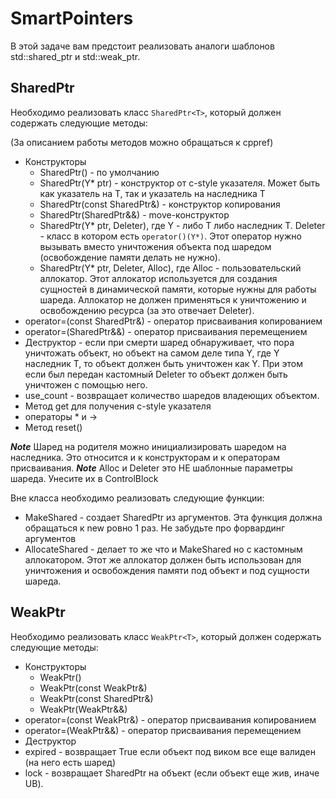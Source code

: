 # SmartPointers 

В этой задаче вам предстоит реализовать аналоги шаблонов std::shared_ptr и std::weak_ptr. 

## SharedPtr

Необходимо реализовать класс ```SharedPtr<T>```, который должен содержать следующие методы: 

(За описанием работы методов можно обращаться к cppref)

- Конструкторы
  - SharedPtr() - по умолчанию 
  - SharedPtr(Y* ptr) - конструктор от c-style указателя. Может быть как указатель на T, так и указатель на наследника T
  - SharedPtr(const SharedPtr<Y>&) - конструктор копирования 
  - SharedPtr(SharedPtr<Y>&&) - move-конструктор 
  - SharedPtr(Y* ptr, Deleter), где Y - либо T либо наследник T. Deleter - класс в котором есть ```operator()(Y*)```. Этот оператор нужно вызывать вместо уничтожения объекта под шаредом (освобождение памяти делать не нужно).
  - SharedPtr(Y* ptr, Deleter, Alloc), где Alloc - пользовательский аллокатор. Этот аллокатор используется для создания сущностей в динамической памяти, которые нужны для работы шареда. Аллокатор не должен применяться к уничтожению и освобождению ресурса (за это отвечает Deleter).
- operator=(const SharedPtr<Y>&) - оператор присваивания копированием
- operator=(SharedPtr<Y>&&) - оператор присваивания перемещением
- Деструктор - если при смерти шаред обнаруживает, что пора уничтожать объект, но объект на самом деле типа Y, где Y наследник T, то объект должен быть уничтожен как Y. При этом если был передан кастомный Deleter то объект должен быть уничтожен с помощью него.
- use_count - возвращает количество шаредов владеющих объектом.
- Метод get для получения c-style указателя
- операторы * и ->
- Метод reset() 

***Note*** Шаред на родителя можно инициализировать шаредом на наследника. Это относится и к конструкторам и к операторам присваивания.
***Note*** Alloc и Deleter это НЕ шаблонные параметры шареда. Унесите их в ControlBlock

Вне класса необходимо реализовать следующие функции:

- MakeShared - создает SharedPtr из аргументов. Эта функция должна обращаться к new ровно 1 раз. Не забудьте про форвардинг аргументов
- AllocateShared - делает то же что и MakeShared но с кастомным аллокатором. Этот же аллокатор должен быть использован для уничтожения и освобождения памяти под объект и под сущности шареда.

## WeakPtr

Необходимо реализовать класс ```WeakPtr<T>```, который должен содержать следующие методы:

- Конструкторы
  - WeakPtr()
  - WeakPtr(const WeakPtr<Y>&)
  - WeakPtr(const SharedPtr<Y>&)
  - WeakPtr(WeakPtr<Y>&&)
- operator=(const WeakPtr<Y>&) - оператор присваивания копированием
- operator=(WeakPtr<Y>&&) - оператор присваивания перемещением
- Деструктор
- expired - возвращает True если объект под виком все еще валиден (на него есть шаред)
- lock - возвращает SharedPtr на объект (если объект еще жив, иначе UB).
